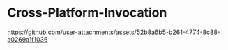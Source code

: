 # Cross-Platform-Invocation



https://github.com/user-attachments/assets/52b8a6b5-b261-4774-8c88-a0269a1f1036

